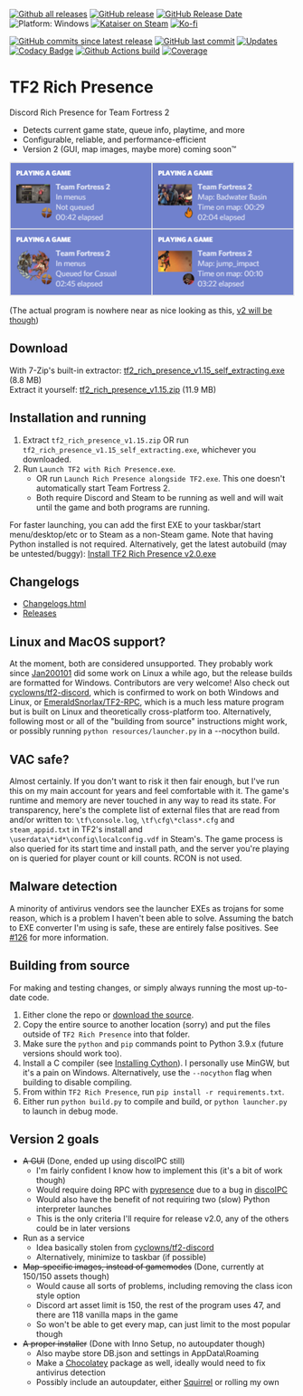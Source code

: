 [![Github all releases](https://img.shields.io/github/downloads/Kataiser/tf2-rich-presence/total.svg)](https://GitHub.com/Kataiser/tf2-rich-presence/releases/)
[![GitHub release](https://img.shields.io/github/release/Kataiser/tf2-rich-presence.svg)](https://GitHub.com/Kataiser/tf2-rich-presence/releases/)
[![GitHub Release Date](https://img.shields.io/github/release-date/Kataiser/tf2-rich-presence.svg)](https://GitHub.com/Kataiser/tf2-rich-presence/releases/)
![Platform: Windows](https://img.shields.io/badge/platform-Windows-lightgrey?cacheSeconds=100000)
[![Kataiser on Steam](https://img.shields.io/badge/Steam-Kataiser-blue?logo=Steam)](https://steamcommunity.com/id/mechkataiser)
[![Ko-fi](https://img.shields.io/badge/Ko--fi-Kataiser-29ABE0?logo=Ko-fi)](https://ko-fi.com/kataiser)

[![GitHub commits since latest release](https://img.shields.io/github/commits-since/Kataiser/tf2-rich-presence/latest)](https://github.com/Kataiser/tf2-rich-presence/commits/master)
[![GitHub last commit](https://img.shields.io/github/last-commit/Kataiser/tf2-rich-presence.svg)](https://github.com/Kataiser/tf2-rich-presence/commits/master)
[![Updates](https://pyup.io/repos/github/Kataiser/tf2-rich-presence/shield.svg)](https://pyup.io/repos/github/Kataiser/tf2-rich-presence/)
[![Codacy Badge](https://api.codacy.com/project/badge/Grade/18a048d3a05e4815b247d886abef575f)](https://www.codacy.com/app/Kataiser/tf2-rich-presence?utm_source=github.com&amp;utm_medium=referral&amp;utm_content=Kataiser/tf2-rich-presence&amp;utm_campaign=Badge_Grade)
[![Github Actions build](https://img.shields.io/github/workflow/status/Kataiser/tf2-rich-presence/Tests%20&%20CD)](https://github.com/Kataiser/tf2-rich-presence/actions?query=workflow%3A%22Tests+%26+CD%22)
[![Coverage](https://codecov.io/gh/Kataiser/tf2-rich-presence/branch/master/graph/badge.svg?token=HOWNMW0tXB)](https://codecov.io/gh/Kataiser/tf2-rich-presence)

# TF2 Rich Presence
Discord Rich Presence for Team Fortress 2
- Detects current game state, queue info, playtime, and more
- Configurable, reliable, and performance-efficient
- Version 2 (GUI, map images, maybe more) coming soon™

![Preview image](preview.png)

(The actual program is nowhere near as nice looking as this, [v2 will be though](https://twitter.com/MechKataiser/status/1350588216043253763))

## Download
With 7-Zip's built-in extractor: [tf2_rich_presence_v1.15_self_extracting.exe](https://github.com/Kataiser/tf2-rich-presence/releases/download/v1.15/tf2_rich_presence_v1.15_self_extracting.exe) (8.8 MB)  
Extract it yourself: [tf2_rich_presence_v1.15.zip](https://github.com/Kataiser/tf2-rich-presence/releases/download/v1.15/tf2_rich_presence_v1.15.zip) (11.9 MB)  

## Installation and running
1. Extract `tf2_rich_presence_v1.15.zip` OR run `tf2_rich_presence_v1.15_self_extracting.exe`, whichever you downloaded.
2. Run `Launch TF2 with Rich Presence.exe`.
	- OR run `Launch Rich Presence alongside TF2.exe`. This one doesn't automatically start Team Fortress 2.
	- Both require Discord and Steam to be running as well and will wait until the game and both programs are running. 

For faster launching, you can add the first EXE to your taskbar/start menu/desktop/etc or to Steam as a non-Steam game. Note that having Python installed is not required.
Alternatively, get the latest autobuild (may be untested/buggy): [Install TF2 Rich Presence v2.0.exe](https://nightly.link/Kataiser/tf2-rich-presence/workflows/Tests.CD/master/Install%20TF2%20Rich%20Presence%20v2.0.exe.zip)  

## Changelogs
- [Changelogs.html](https://htmlpreview.github.io/?https://github.com/Kataiser/tf2-rich-presence/blob/master/Changelogs.html)
- [Releases](https://github.com/Kataiser/tf2-rich-presence/releases)

## Linux and MacOS support?
At the moment, both are considered unsupported. They probably work since [Jan200101](https://github.com/Jan200101) did some work on Linux a while ago, but the release builds are formatted for Windows. Contributors are very welcome! Also check out [cyclowns/tf2-discord](https://github.com/cyclowns/tf2-discord), which is confirmed to work on both Windows and Linux, or [EmeraldSnorlax/TF2-RPC](https://github.com/EmeraldSnorlax/TF2-RPC), which is a much less mature program but is built on Linux and theoretically cross-platform too. Alternatively, following most or all of the "building from source" instructions might work, or possibly running `python resources/launcher.py` in a --nocython build.

## VAC safe?
Almost certainly. If you don't want to risk it then fair enough, but I've run this on my main account for years and feel comfortable with it. The game's runtime and memory are never touched in any way to read its state. For transparency, here's the complete list of external files that are read from and/or written to: `\tf\console.log`, `\tf\cfg\*class*.cfg` and `steam_appid.txt` in TF2's install and `\userdata\*id*\config\localconfig.vdf` in Steam's. The game process is also queried for its start time and install path, and the server you're playing on is queried for player count or kill counts. RCON is not used.

## Malware detection
A minority of antivirus vendors see the launcher EXEs as trojans for some reason, which is a problem I haven't been able to solve. Assuming the batch to EXE converter I'm using is safe, these are entirely false positives. See [#126](https://github.com/Kataiser/tf2-rich-presence/issues/126) for more information.

## Building from source
For making and testing changes, or simply always running the most up-to-date code.
1. Either clone the repo or [download the source](https://github.com/Kataiser/tf2-rich-presence/archive/master.zip).
2. Copy the entire source to another location (sorry) and put the files outside of `TF2 Rich Presence` into that folder.
3. Make sure the `python` and `pip` commands point to Python 3.9.x (future versions should work too).
4. Install a C compiler (see [Installing Cython](http://docs.cython.org/en/latest/src/quickstart/install.html)). I personally use MinGW, but it's a pain on Windows. Alternatively, use the `--nocython` flag when building to disable compiling.
5. From within `TF2 Rich Presence`, run `pip install -r requirements.txt`.
6. Either run `python build.py` to compile and build, or `python launcher.py` to launch in debug mode.

## Version 2 goals
- ~~A GUI~~ (Done, ended up using discoIPC still)
	- I'm fairly confident I know how to implement this (it's a bit of work though)
	- Would require doing RPC with [pypresence](https://github.com/qwertyquerty/pypresence) due to a bug in [discoIPC](https://github.com/k3rn31p4nic/discoIPC)
	- Would also have the benefit of not requiring two (slow) Python interpreter launches
	- This is the only criteria I'll require for release v2.0, any of the others could be in later versions
- Run as a service
	- Idea basically stolen from [cyclowns/tf2-discord](https://github.com/cyclowns/tf2-discord)
	- Alternatively, minimize to taskbar (if possible)
- ~~Map-specific images, instead of gamemodes~~ (Done, currently at 150/150 assets though)
	- Would cause all sorts of problems, including removing the class icon style option
	- Discord art asset limit is 150, the rest of the program uses 47, and there are 118 vanilla maps in the game
	- So won't be able to get every map, can just limit to the most popular though
- ~~A proper installer~~ (Done with Inno Setup, no autoupdater though)
	- Also maybe store DB.json and settings in AppData\Roaming
	- Make a [Chocolatey](https://chocolatey.org/) package as well, ideally would need to fix antivirus detection
	- Possibly include an autoupdater, either [Squirrel](https://github.com/Squirrel/Squirrel.Windows) or rolling my own
